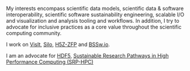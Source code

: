My interests encompass scientific data models, scientific data & software interoperability, scientific software sustainability engineering, scalable I/O and visualization and analysis tooling and workflows. In addition, I try to advocate for inclusive practices as a core value throughout the scientific computing community.

I work on [VisIt](https://visit.llnl.gov), [Silo](https://silo.llnl.gov), [H5Z-ZFP](https://h5z-zfp.readthedocs.io/en/latest/) and [BSSw.io](https://bssw.io).

I am an advocate for [HDF5](https://hdfgroup.org), [Sustainable Research Pathways in High Performance Computing (SRP-HPC)](https://shinstitute.org/sustainable-research-pathways-2024-workshop/)

<!--
**markcmiller86/markcmiller86** is a ✨ _special_ ✨ repository because its `README.md` (this file) appears on your GitHub profile.

Here are some ideas to get you started:

- 🔭 I’m currently working on ...
- 🌱 I’m currently learning ...
- 👯 I’m looking to collaborate on ...
- 🤔 I’m looking for help with ...
- 💬 Ask me about ...
- 📫 How to reach me: ...
- 😄 Pronouns: ...
- ⚡ Fun fact: ...
-->
